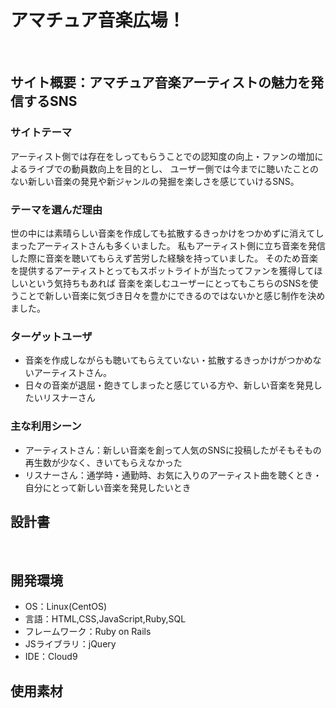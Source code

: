 # アマチュア音楽広場！
​
## サイト概要：アマチュア音楽アーティストの魅力を発信するSNS

### サイトテーマ

アーティスト側では存在をしってもらうことでの認知度の向上・ファンの増加によるライブでの動員数向上を目的とし、
ユーザー側では今までに聴いたことのない新しい音楽の発見や新ジャンルの発掘を楽しさを感じていけるSNS。
​
### テーマを選んだ理由
 世の中には素晴らしい音楽を作成しても拡散するきっかけをつかめずに消えてしまったアーティストさんも多くいました。
私もアーティスト側に立ち音楽を発信した際に音楽を聴いてもらえず苦労した経験を持っていました。
そのため音楽を提供するアーティストとってもスポットライトが当たってファンを獲得してほしいという気持ちもあれば
音楽を楽しむユーザーにとってもこちらのSNSを使うことで新しい音楽に気づき日々を豊かにできるのではないかと感じ制作を決めました。
​
### ターゲットユーザ
- 音楽を作成しながらも聴いてもらえていない・拡散するきっかけがつかめないアーティストさん。
- 日々の音楽が退屈・飽きてしまったと感じている方や、新しい音楽を発見したいリスナーさん
​
### 主な利用シーン
- アーティストさん：新しい音楽を創って人気のSNSに投稿したがそもそもの再生数が少なく、きいてもらえなかった
- リスナーさん：通学時・通勤時、お気に入りのアーティスト曲を聴くとき・自分にとって新しい音楽を発見したいとき
​
## 設計書

​
## 開発環境
- OS：Linux(CentOS)
- 言語：HTML,CSS,JavaScript,Ruby,SQL
- フレームワーク：Ruby on Rails
- JSライブラリ：jQuery
- IDE：Cloud9
​
## 使用素材
